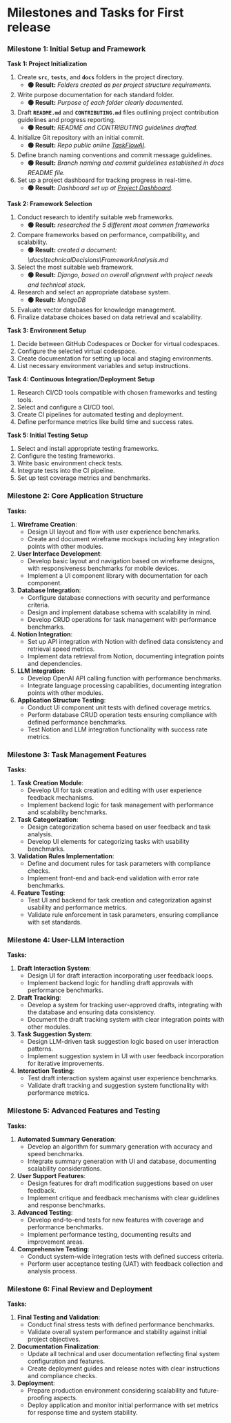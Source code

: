 # Milestones and Tasks for First release

### **Milestone 1: Initial Setup and Framework**

**Task 1: Project Initialization**

1. Create **`src`**, **`tests`**, and **`docs`** folders in the project directory. 
    - **🟢 Result:** _Folders created as per project structure requirements._
2. Write purpose documentation for each standard folder.
    - **🟢 Result:** _Purpose of each folder clearly documented._
3. Draft **`README.md`** and **`CONTRIBUTING.md`** files outlining project contribution guidelines and progress reporting.
    - **🟢 Result:** _README and CONTRIBUTING guidelines drafted._
4. Initialize Git repository with an initial commit.
    - **🟢 Result:** _Repo public online [TaskFlowAI](https://github.com/dariofavaron/TaskFlowAI)._
5. Define branch naming conventions and commit message guidelines.
    - **🟢 Result:** _Branch naming and commit guidelines established in docs README file._
6. Set up a project dashboard for tracking progress in real-time.
    - **🟢 Result:** _Dashboard set up at [Project Dashboard](https://github.com/users/dariofavaron/projects/3/views/2)._

**Task 2: Framework Selection**

1. Conduct research to identify suitable web frameworks.
    - **🟢 Result:** _researched the 5 different most commen frameworks_
2. Compare frameworks based on performance, compatibility, and scalability.
    - **🟢 Result:** _created a document: \docs\technicalDecisions\FrameworkAnalysis.md_
3. Select the most suitable web framework.
    - **🟢 Result:** _Django, based on overall alignment with project needs and technical stack._
4. Research and select an appropriate database system.
    - **🟢 Result:** _MongoDB_
5. Evaluate vector databases for knowledge management.
6. Finalize database choices based on data retrieval and scalability.

**Task 3: Environment Setup**

1. Decide between GitHub Codespaces or Docker for virtual codespaces.
2. Configure the selected virtual codespace.
3. Create documentation for setting up local and staging environments.
4. List necessary environment variables and setup instructions.

**Task 4: Continuous Integration/Deployment Setup**

1. Research CI/CD tools compatible with chosen frameworks and testing tools.
2. Select and configure a CI/CD tool.
3. Create CI pipelines for automated testing and deployment.
4. Define performance metrics like build time and success rates.

**Task 5: Initial Testing Setup**

1. Select and install appropriate testing frameworks.
2. Configure the testing frameworks.
3. Write basic environment check tests.
4. Integrate tests into the CI pipeline.
5. Set up test coverage metrics and benchmarks.

### **Milestone 2: Core Application Structure**

**Tasks:**

1. **Wireframe Creation**:
    - Design UI layout and flow with user experience benchmarks.
    - Create and document wireframe mockups including key integration points with other modules.
2. **User Interface Development**:
    - Develop basic layout and navigation based on wireframe designs, with responsiveness benchmarks for mobile devices.
    - Implement a UI component library with documentation for each component.
3. **Database Integration**:
    - Configure database connections with security and performance criteria.
    - Design and implement database schema with scalability in mind.
    - Develop CRUD operations for task management with performance benchmarks.
4. **Notion Integration**:
    - Set up API integration with Notion with defined data consistency and retrieval speed metrics.
    - Implement data retrieval from Notion, documenting integration points and dependencies.
5. **LLM Integration**:
    - Develop OpenAI API calling function with performance benchmarks.
    - Integrate language processing capabilities, documenting integration points with other modules.
6. **Application Structure Testing**:
    - Conduct UI component unit tests with defined coverage metrics.
    - Perform database CRUD operation tests ensuring compliance with defined performance benchmarks.
    - Test Notion and LLM integration functionality with success rate metrics.

### **Milestone 3: Task Management Features**

**Tasks:**

1. **Task Creation Module**:
    - Develop UI for task creation and editing with user experience feedback mechanisms.
    - Implement backend logic for task management with performance and scalability benchmarks.
2. **Task Categorization**:
    - Design categorization schema based on user feedback and task analysis.
    - Develop UI elements for categorizing tasks with usability benchmarks.
3. **Validation Rules Implementation**:
    - Define and document rules for task parameters with compliance checks.
    - Implement front-end and back-end validation with error rate benchmarks.
4. **Feature Testing**:
    - Test UI and backend for task creation and categorization against usability and performance metrics.
    - Validate rule enforcement in task parameters, ensuring compliance with set standards.

### **Milestone 4: User-LLM Interaction**

**Tasks:**

1. **Draft Interaction System**:
    - Design UI for draft interaction incorporating user feedback loops.
    - Implement backend logic for handling draft approvals with performance benchmarks.
2. **Draft Tracking**:
    - Develop a system for tracking user-approved drafts, integrating with the database and ensuring data consistency.
    - Document the draft tracking system with clear integration points with other modules.
3. **Task Suggestion System**:
    - Design LLM-driven task suggestion logic based on user interaction patterns.
    - Implement suggestion system in UI with user feedback incorporation for iterative improvements.
4. **Interaction Testing**:
    - Test draft interaction system against user experience benchmarks.
    - Validate draft tracking and suggestion system functionality with performance metrics.

### **Milestone 5: Advanced Features and Testing**

**Tasks:**

1. **Automated Summary Generation**:
    - Develop an algorithm for summary generation with accuracy and speed benchmarks.
    - Integrate summary generation with UI and database, documenting scalability considerations.
2. **User Support Features**:
    - Design features for draft modification suggestions based on user feedback.
    - Implement critique and feedback mechanisms with clear guidelines and response benchmarks.
3. **Advanced Testing**:
    - Develop end-to-end tests for new features with coverage and performance benchmarks.
    - Implement performance testing, documenting results and improvement areas.
4. **Comprehensive Testing**:
    - Conduct system-wide integration tests with defined success criteria.
    - Perform user acceptance testing (UAT) with feedback collection and analysis process.

### **Milestone 6: Final Review and Deployment**

**Tasks:**

1. **Final Testing and Validation**:
    - Conduct final stress tests with defined performance benchmarks.
    - Validate overall system performance and stability against initial project objectives.
2. **Documentation Finalization**:
    - Update all technical and user documentation reflecting final system configuration and features.
    - Create deployment guides and release notes with clear instructions and compliance checks.
3. **Deployment**:
    - Prepare production environment considering scalability and future-proofing aspects.
    - Deploy application and monitor initial performance with set metrics for response time and system stability.